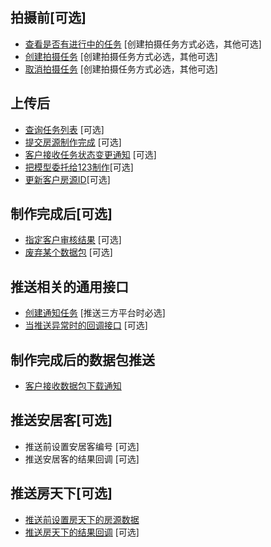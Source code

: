 ## 拍摄前[可选]
* [查看是否有进行中的任务](./GetWorkingTaskByCustomerHouseId.md) [创建拍摄任务方式必选，其他可选]
* [创建拍摄任务](./AssignNewCaptureHouseTask.md) [创建拍摄任务方式必选，其他可选]
* [取消拍摄任务](./CancelCaptureHouseTask.md) [创建拍摄任务方式必选，其他可选]

## 上传后
* [查询任务列表](./GetPage.md) [可选]
* [提交房源制作完成](./FinishHouseTask.md) [可选]
* [客户接收任务状态变更通知](./CustomerReceiveTaskStateChangeNotify.md) [可选]
* [把模型委托给123制作](./AssignToVrtours3d.md)[可选]
* [更新客户房源ID](./UpdateCustomerHouseId.md)[可选]

## 制作完成后[可选]
* [指定客户审核结果](./CustomerAssignReviewResult.md) [可选]
* [废弃某个数据包](./RetireHouseTask.md) [可选]


## 推送相关的通用接口
* [创建通知任务](./AddNewNotifyTaskByPackageID.md) [推送三方平台时必选]
* [当推送异常时的回调接口](./CustomerReceiveNotifyFailedNotify.md) [可选]

## 制作完成后的数据包推送
* [客户接收数据包下载通知](./CustomerReceivePackageDownloadNotify.md)

## 推送安居客[可选]
* 推送前设置安居客编号 [可选]
* 推送安居客的结果回调 [可选]

## 推送房天下[可选]
* [推送前设置房天下的房源数据](./PutFangTianXiaInfo.md)
* [推送房天下的结果回调](./FangTianXiaNotifyCallback.md) [可选]
